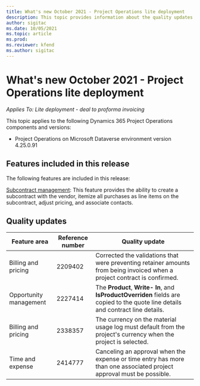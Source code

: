 ```yaml
---
title: What's new October 2021 - Project Operations lite deployment
description: This topic provides information about the quality updates available in the October 2021 release of Project Operations lite deployment.
author: sigitac
ms.date: 10/05/2021
ms.topic: article
ms.prod:
ms.reviewer: kfend 
ms.author: sigitac
---
```


# What's new October 2021 - Project Operations lite deployment

_Applies To: Lite deployment - deal to proforma invoicing_

This topic applies to the following Dynamics 365 Project Operations components and versions:

  - Project Operations on Microsoft Dataverse environment version 4.25.0.91


## Features included in this release

The following features are included in this release:

[Subcontract management](../subcontracting/managing-subcontracts-overview.md): This feature provides the ability to create a subcontract with the vendor, itemize all purchases as line items on the subcontract, adjust pricing, and associate contacts.


## Quality updates

| **Feature area** | **Reference number** | **Quality update** |
| --- | --- | --- |
| Billing and pricing | 2209402 | Corrected the validations that were preventing retainer amounts from being invoiced when a project contract is confirmed. |
| Opportunity management | 2227414 | The **Product**, **Write- In**, and **IsProductOverriden** fields are copied to the quote line details and contract line details. |
| Billing and pricing | 2338357 | The currency on the material usage log must default from the project's currency when the project is selected. |
| Time and expense | 2414777 | Canceling an approval when the expense or time entry has more than one associated project approval must be possible. |
